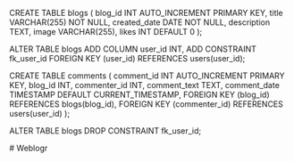 CREATE TABLE blogs (
    blog_id INT AUTO_INCREMENT PRIMARY KEY,
    title VARCHAR(255) NOT NULL,
    created_date DATE NOT NULL,
    description TEXT,
    image VARCHAR(255),
    likes INT DEFAULT 0
);

ALTER TABLE blogs 
ADD COLUMN user_id INT,
ADD CONSTRAINT fk_user_id
    FOREIGN KEY (user_id) 
    REFERENCES users(user_id);


CREATE TABLE comments (
    comment_id INT AUTO_INCREMENT PRIMARY KEY,
    blog_id INT,
    commenter_id INT,
    comment_text TEXT,
    comment_date TIMESTAMP DEFAULT CURRENT_TIMESTAMP,
    FOREIGN KEY (blog_id) REFERENCES blogs(blog_id),
    FOREIGN KEY (commenter_id) REFERENCES users(user_id)
);


ALTER TABLE blogs 
DROP CONSTRAINT fk_user_id;

#   W e b l o g r  
 